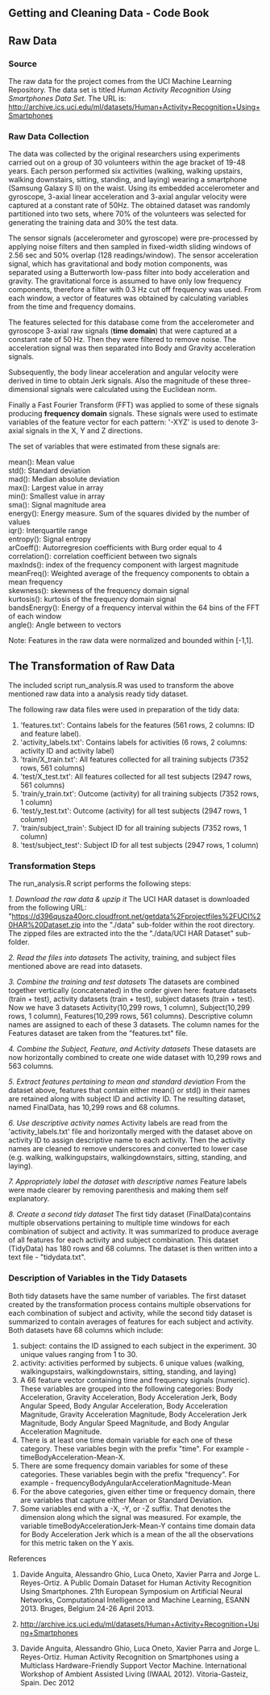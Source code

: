 ## Getting and Cleaning Data - Code Book

## Raw Data

### Source

The raw data for the project comes from the UCI Machine Learning Repository. The data set is titled *Human Activity Recognition Using Smartphones Data Set*. The URL is: http://archive.ics.uci.edu/ml/datasets/Human+Activity+Recognition+Using+Smartphones


### Raw Data Collection

The data was collected by the original researchers using experiments carried out on a group of 30 volunteers within the age bracket of 19-48 years. Each person performed six activities (walking, walking upstairs, walking downstairs, sitting, standing, and laying) wearing a smartphone (Samsung Galaxy S II) on the waist. Using its embedded accelerometer and gyroscope, 3-axial linear acceleration and 3-axial angular velocity were captured at a constant rate of 50Hz. The obtained dataset was randomly partitioned into two sets, where 70% of the volunteers was selected for generating the training data and 30% the test data. 

The sensor signals (accelerometer and gyroscope) were pre-processed by applying noise filters and then sampled in fixed-width sliding windows of 2.56 sec and 50% overlap (128 readings/window). The sensor acceleration signal, which has gravitational and body motion components, was separated using a Butterworth low-pass filter into body acceleration and gravity. The gravitational force is assumed to have only low frequency components, therefore a filter with 0.3 Hz cut off frequency was used. From each window, a vector of features was obtained by calculating variables from the time and frequency domains.

The features selected for this database come from the accelerometer and gyroscope 3-axial raw signals (**time domain**) that were captured at a constant rate of 50 Hz. Then they were filtered to remove noise. The acceleration signal was then separated into Body and Gravity acceleration signals. 

Subsequently, the body linear acceleration and angular velocity were derived in time to obtain Jerk signals. Also the magnitude of these three-dimensional signals were calculated using the Euclidean norm. 

Finally a Fast Fourier Transform (FFT) was applied to some of these signals producing **frequency domain** signals. These signals were used to estimate variables of the feature vector for each pattern:  '-XYZ' is used to denote 3-axial signals in the X, Y and Z directions.

The set of variables that were estimated from these signals are: 

mean(): Mean value  
std(): Standard deviation  
mad(): Median absolute deviation   
max(): Largest value in array  
min(): Smallest value in array  
sma(): Signal magnitude area   
energy(): Energy measure. Sum of the squares divided by the number of values  
iqr(): Interquartile range   
entropy(): Signal entropy  
arCoeff(): Autorregresion coefficients with Burg order equal to 4   
correlation(): correlation coefficient between two signals   
maxInds(): index of the frequency component with largest magnitude   
meanFreq(): Weighted average of the frequency components to obtain a mean frequency  
skewness(): skewness of the frequency domain signal   
kurtosis(): kurtosis of the frequency domain signal    
bandsEnergy(): Energy of a frequency interval within the 64 bins of the FFT of each window   
angle(): Angle between to vectors    

Note: Features in the raw data were normalized and bounded within [-1,1].


## The Transformation of Raw Data

The included script run_analysis.R was used to transform the above mentioned raw data into a analysis ready tidy dataset. 

The following raw data files were used in preparation of the tidy data:

1. 'features.txt': Contains labels for the features (561 rows, 2 columns: ID and feature label).
2. 'activity_labels.txt': Contains labels for activities (6 rows, 2 columns: activity ID and activity label)
3. 'train/X_train.txt': All features collected for all training subjects (7352 rows, 561 columns)
4. 'test/X_test.txt': All features collected for all test subjects (2947 rows, 561 columns)
5. 'train/y_train.txt': Outcome (activity) for all training subjects (7352 rows, 1 column)
6. 'test/y_test.txt': Outcome (activity) for all test subjects (2947 rows, 1 column)
7. 'train/subject_train': Subject ID for all training subjects (7352 rows, 1 column)
8. 'test/subject_test': Subject ID for all test subjects (2947 rows, 1 column)

### Transformation Steps

The run_analysis.R script performs the following steps:

*1. Download the raw data & upzip it*
The UCI HAR dataset is downloaded from the following URL: "https://d396qusza40orc.cloudfront.net/getdata%2Fprojectfiles%2FUCI%20HAR%20Dataset.zip into the "./data" sub-folder within the root directory. The zipped files are extracted into the the "./data/UCI HAR Dataset" sub-folder.

*2. Read the files into datasets*
The activity, training, and subject files mentioned above are read into datasets.

*3. Combine the training and test datasets*
The datasets are combined together vertically (concatenated) in the order given here: feature datasets (train + test), activity datasets (train + test), subject datasets (train + test). Now we have 3 datasets Activity(10,299 rows, 1 column), Subject(10,299 rows, 1 column), Features(10,299 rows, 561 columns). Descriptive column names are assigned to each of these 3 datasets. The column names for the Features dataset are taken from the "features.txt" file.

*4. Combine the Subject, Feature, and Activity datasets*
These datasets are now horizontally combined to create one wide dataset with 10,299 rows and 563 columns.

*5. Extract features pertaining to mean and standard deviation*
From the dataset above, features that contain either mean() or std() in their names are retained along with subject ID and activity ID. The resulting dataset, named FinalData, has 10,299 rows and 68 columns.

*6. Use descriptive activity names*
Activity labels are read from the 'activity_labels.txt' file and horizontally merged with the dataset above on activity ID to assign descriptive name to each activity. Then the activity names are cleaned to remove underscores and converted to lower case (e.g. walking, walkingupstairs, walkingdownstairs, sitting, standing, and laying).

*7. Appropriately label the dataset with descriptive names*
Feature labels were made clearer by removing parenthesis and making them self explanatory.

*8. Create a second tidy dataset*
The first tidy dataset (FinalData)contains multiple observations pertaining to multiple time windows for each combination of subject and activity. It was summarized to produce average of all features for each activity and subject combination. This dataset (TidyData) has 180 rows and 68 columns. The dataset is then written into a text file - "tidydata.txt".

### Description of Variables in the Tidy Datasets

Both tidy datasets have the same number of variables. The first dataset created by the transformation process contains multiple observations for each combination of subject and activity, while the second tidy dataset is summarized to contain averages of features for each subject and activity. Both datasets have 68 columns which include:  

1. subject: contains the ID assigned to each subject in the experiment. 30 unique values ranging from 1 to 30.
2. activity: activities performed by subjects. 6 unique values (walking, walkingupstairs, walkingdownstairs, sitting, standing, and laying)
3. A 66 feature vector containing time and frequency signals (numeric). These variables are grouped into the following categories:
Body Acceleration, Gravity Acceleration, Body Acceleration Jerk, Body Angular Speed, Body Angular Acceleration, Body Acceleration Magnitude,
Gravity Acceleration Magnitude, Body Acceleration Jerk Magnitude, Body Angular Speed Magnitude, and Body Angular Acceleration Magnitude.
4. There is at least one time domain variable for each one of these category. These variables begin with the prefix "time". For example - timeBodyAcceleration-Mean-X. 
5. There are some frequency domain variables for some of these categories. These variables begin with the prefix "frequency". For example - frequencyBodyAngularAccelerationMagnitude-Mean
6. For the above categories, given either time or frequency domain, there are variables that capture either Mean or Standard Deviation.
7. Some variables end with a -X, -Y, or -Z suffix. That denotes the dimension along which the signal was measured. For example, the variable timeBodyAccelerationJerk-Mean-Y contains time domain data for Body Acceleration Jerk which is a mean of the all the observations for this metric taken on the Y axis.



References

1. Davide Anguita, Alessandro Ghio, Luca Oneto, Xavier Parra and Jorge L. Reyes-Ortiz. A Public Domain Dataset for Human Activity Recognition Using Smartphones. 21th European Symposium on Artificial Neural Networks, Computational Intelligence and Machine Learning, ESANN 2013. Bruges, Belgium 24-26 April 2013.

2. http://archive.ics.uci.edu/ml/datasets/Human+Activity+Recognition+Using+Smartphones

3. Davide Anguita, Alessandro Ghio, Luca Oneto, Xavier Parra and Jorge L. Reyes-Ortiz. Human Activity Recognition on Smartphones using a Multiclass Hardware-Friendly Support Vector Machine. International Workshop of Ambient Assisted Living (IWAAL 2012). Vitoria-Gasteiz, Spain. Dec 2012

